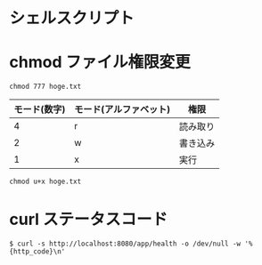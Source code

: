 # シェルスクリプト

# chmod ファイル権限変更

```
chmod 777 hoge.txt
```

|モード(数字)|モード(アルファベット)|権限|
|---|---|---|
|4|r|読み取り|
|2|w|書き込み|
|1|x|実行|

```
chmod u+x hoge.txt
```

# curl ステータスコード

```
$ curl -s http://localhost:8080/app/health -o /dev/null -w '%{http_code}\n'
```